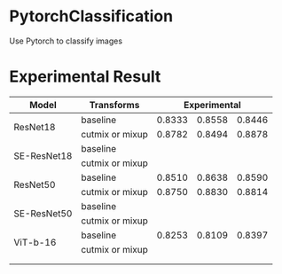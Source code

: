 # PytorchClassification
Use Pytorch to classify images

# Experimental Result
<table>
<thead>
  <tr>
    <th>Model</th>
    <th>Transforms</th>
    <th colspan="3">Experimental</th>
  </tr>
</thead>
<tbody>
  <tr>
    <td rowspan="2">ResNet18</td>
    <td>baseline</td>
    <td>0.8333</td>
    <td>0.8558</td>
    <td>0.8446</td>
  </tr>
  <tr>
    <td>cutmix or mixup</td>
    <td>0.8782</td>
    <td>0.8494</td>
    <td>0.8878</td>
  </tr>
  <tr>
    <td rowspan="2">SE-ResNet18</td>
    <td>baseline</td>
    <td></td>
    <td></td>
    <td></td>
  </tr>
  <tr>
    <td>cutmix or mixup</td>
    <td></td>
    <td></td>
    <td></td>
  </tr>
  <tr>
    <td rowspan="2">ResNet50</td>
    <td>baseline</td>
    <td>0.8510</td>
    <td>0.8638</td>
    <td>0.8590</td>
  </tr>
  <tr>
    <td>cutmix or mixup</td>
    <td>0.8750</td>
    <td>0.8830</td>
    <td>0.8814</td>
  </tr>
  <tr>
    <td rowspan="2">SE-ResNet50</td>
    <td>baseline</td>
    <td></td>
    <td></td>
    <td></td>
  </tr>
  <tr>
    <td>cutmix or mixup</td>
    <td></td>
    <td></td>
    <td></td>
  </tr>
  <tr>
    <td rowspan="2">ViT-b-16</td>
    <td>baseline</td>
    <td>0.8253</td>
    <td>0.8109</td>
    <td>0.8397</td>
  </tr>
  <tr>
    <td>cutmix or mixup</td>
    <td></td>
    <td></td>
    <td></td>
  </tr>
  <tr>
    <td></td>
    <td></td>
    <td></td>
    <td></td>
    <td></td>
  </tr>
  <tr>
    <td></td>
    <td></td>
    <td></td>
    <td></td>
    <td></td>
  </tr>
</tbody>
</table>